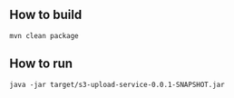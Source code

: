 ## How to build
    mvn clean package
    
## How to run 
    java -jar target/s3-upload-service-0.0.1-SNAPSHOT.jar
